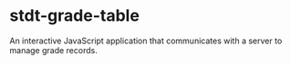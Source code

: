 # stdt-grade-table
An interactive JavaScript application that communicates with a server to manage grade records.
